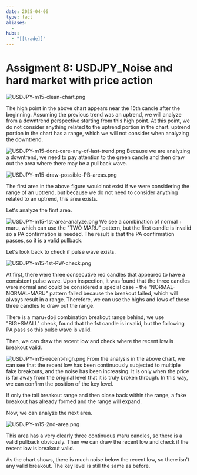 ```yaml
---
date: 2025-04-06
type: fact
aliases:
  -
hubs:
  - "[[trade]]"
---
```


# Assigment 8: USDJPY_Noise and hard market with price action

![USDJPY-m15-clean-chart.png](../assets/imgs/USDJPY-m15-clean-chart.png)

The high point in the above chart appears near the 15th candle after the beginning. Assuming the previous trend was an uptrend, we will analyze from a downtrend perspective starting from this high point. At this point, we do not consider anything related to the uptrend portion in the chart. uptrend portion in the chart has a range, which we will not consider when analyzing the downtrend.

![USDJPY-m15-dont-care-any-of-last-trend.png](../assets/imgs/USDJPY-m15-dont-care-any-of-last-trend.png)
Because we are analyzing a downtrend, we need to pay attention to the green candle and then draw out the area where there may be a pullback wave.

![USDJPY-m15-draw-possible-PB-areas.png](../assets/imgs/USDJPY-m15-draw-possible-PB-areas.png)

The first area in the above figure would not exist if we were considering the range of an uptrend, but because we do not need to consider anything related to an uptrend, this area exists.

Let's analyze the first area.

![USDJPY-m15-1st-area-analyze.png](../assets/imgs/USDJPY-m15-1st-area-analyze.png)
We see a combination of normal + maru, which can use the "TWO MARU" pattern, but the first candle is invalid so a PA confirmation is needed. The result is that the PA confirmation passes, so it is a valid pullback.

Let's look back to check if pulse wave exists.

![USDJPY-m15-1st-PW-check.png](../assets/imgs/USDJPY-m15-1st-PW-check.png)

At first, there were three consecutive red candles that appeared to have a consistent pulse wave. Upon inspection, it was found that the three candles were normal and could be considered a special case - the "NORMAL-NORMAL-MARU" pattern failed because the breakout failed, which will always result in a range. Therefore, we can use the highs and lows of these three candles to draw out the range.

There is a maru+doji combination breakout range behind, we use "BIG+SMALL" check, found that the 1st candle is invalid, but the following PA pass so this pulse wave is valid.

Then, we can draw the recent low and check where the recent low is breakout valid.



![USDJPY-m15-recent-high.png](../assets/imgs/USDJPY-m15-recent-high.png)
From the analysis in the above chart, we can see that the recent low has been continuously subjected to multiple fake breakouts, and the noise has been increasing. It is only when the price is far away from the original level that it is truly broken through. In this way, we can confirm the position of the key level.

If only the tail breakout range and then close back within the range, a fake breakout has already formed and the range will expand.

Now, we can analyze the next area.

![USDJPY-m15-2nd-area.png](../assets/imgs/USDJPY-m15-2nd-area.png)

This area has a very clearly three continuous maru candles, so there is a valid pullback obviously. Then we can draw the recent low and check if the recent low is breakout valid.

As the chart shows, there is much noise below the recent low, so there isn't any valid breakout. The key level is still the same as before.




